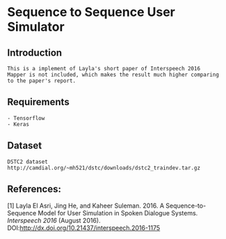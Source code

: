 # Sequence to Sequence User Simulator
## Introduction
    This is a implement of Layla's short paper of Interspeech 2016
    Mapper is not included, which makes the result much higher comparing to the paper's report.
## Requirements
    - Tensorflow
    - Keras
## Dataset
    DSTC2 dataset
    http://camdial.org/~mh521/dstc/downloads/dstc2_traindev.tar.gz
## References:
[1] Layla El Asri, Jing He, and Kaheer Suleman. 2016. A Sequence-to-Sequence Model for User Simulation in Spoken Dialogue Systems. *Interspeech 2016* (August 2016). DOI:http://dx.doi.org/10.21437/interspeech.2016-1175
